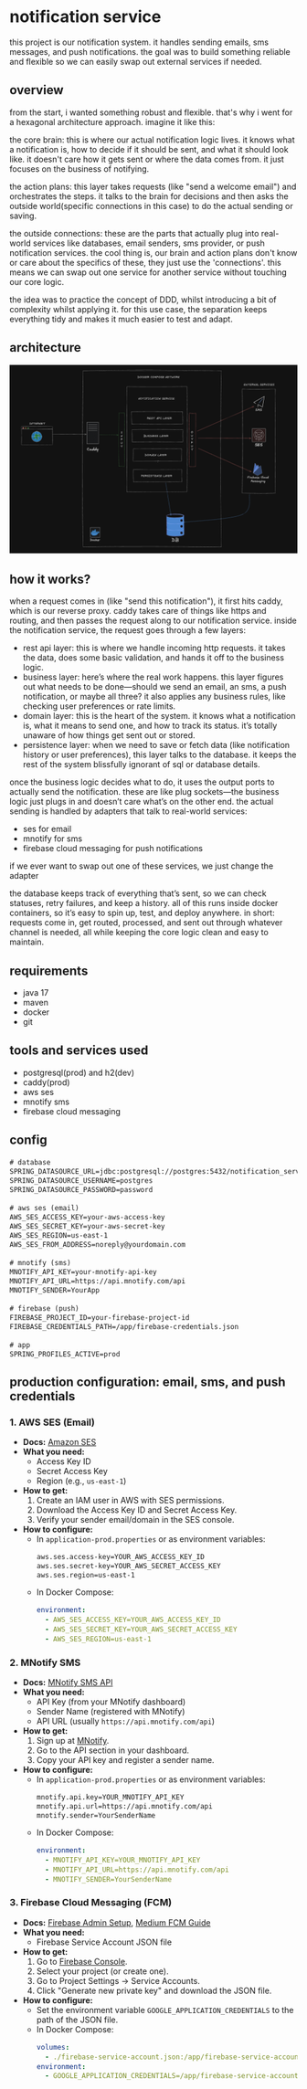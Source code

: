 # notification service 
this project is our notification system. it handles sending emails, sms messages, and push notifications. the goal was to build something reliable and flexible so we can easily swap out external services if needed.

## overview
from the start, i wanted something robust and flexible. that's why i went for a hexagonal architecture approach. imagine it like this:

the core brain: this is where our actual notification logic lives. it knows what a notification is, how to decide if it should be sent, and what it should look like. it doesn't care how it gets sent or where the data comes from. it just focuses on the business of notifying.

the action plans: this layer takes requests (like "send a welcome email") and orchestrates the steps. it talks to the brain for decisions and then asks the outside world(specific connections in this case) to do the actual sending or saving.

the outside connections: these are the parts that actually plug into real-world services like databases, email senders, sms provider, or push notification services. the cool thing is, our brain and action plans don't know or care about the specifics of these, they just use the 'connections'. this means we can swap out one service for another service without touching our core logic.

the idea was to practice the concept of DDD, whilst introducing a bit of complexity whilst applying it. for this use case, the separation keeps everything tidy and makes it much easier to test and adapt.

## architecture
![Notification Service Architecture](design.png)

## how it works?
when a request comes in (like "send this notification"), it first hits caddy, which is our reverse proxy. caddy takes care of things like https and routing, and then passes the request along to our notification service.
inside the notification service, the request goes through a few layers:
- rest api layer: this is where we handle incoming http requests. it takes the data, does some basic validation, and hands it off to the business logic.
- business layer: here’s where the real work happens. this layer figures out what needs to be done—should we send an email, an sms, a push notification, or maybe all three? it also applies any business rules, like checking user preferences or rate limits.
- domain layer: this is the heart of the system. it knows what a notification is, what it means to send one, and how to track its status. it’s totally unaware of how things get sent out or stored.
- persistence layer: when we need to save or fetch data (like notification history or user preferences), this layer talks to the database. it keeps the rest of the system blissfully ignorant of sql or database details.

once the business logic decides what to do, it uses the output ports to actually send the notification. these are like plug sockets—the business logic just plugs in and doesn’t care what’s on the other end. the actual sending is handled by adapters that talk to real-world services:
- ses for email
- mnotify for sms
- firebase cloud messaging for push notifications

if we ever want to swap out one of these services, we just change the adapter

the database keeps track of everything that’s sent, so we can check statuses, retry failures, and keep a history.
all of this runs inside docker containers, so it’s easy to spin up, test, and deploy anywhere.
in short:
requests come in, get routed, processed, and sent out through whatever channel is needed, all while keeping the core logic clean and easy to maintain.


## requirements
- java 17
- maven
- docker
- git

## tools and services used
- postgresql(prod) and h2(dev)
- caddy(prod)
- aws ses
- mnotify sms
- firebase cloud messaging


## config
```
# database
SPRING_DATASOURCE_URL=jdbc:postgresql://postgres:5432/notification_service
SPRING_DATASOURCE_USERNAME=postgres
SPRING_DATASOURCE_PASSWORD=password

# aws ses (email)
AWS_SES_ACCESS_KEY=your-aws-access-key
AWS_SES_SECRET_KEY=your-aws-secret-key
AWS_SES_REGION=us-east-1
AWS_SES_FROM_ADDRESS=noreply@yourdomain.com

# mnotify (sms)
MNOTIFY_API_KEY=your-mnotify-api-key
MNOTIFY_API_URL=https://api.mnotify.com/api
MNOTIFY_SENDER=YourApp

# firebase (push)
FIREBASE_PROJECT_ID=your-firebase-project-id
FIREBASE_CREDENTIALS_PATH=/app/firebase-credentials.json

# app
SPRING_PROFILES_ACTIVE=prod
```

## production configuration: email, sms, and push credentials

### 1. AWS SES (Email)
- **Docs:** [Amazon SES](https://aws.amazon.com/ses/)
- **What you need:**
  - Access Key ID
  - Secret Access Key
  - Region (e.g., `us-east-1`)
- **How to get:**
  1. Create an IAM user in AWS with SES permissions.
  2. Download the Access Key ID and Secret Access Key.
  3. Verify your sender email/domain in the SES console.
- **How to configure:**
  - In `application-prod.properties` or as environment variables:
    ```properties
    aws.ses.access-key=YOUR_AWS_ACCESS_KEY_ID
    aws.ses.secret-key=YOUR_AWS_SECRET_ACCESS_KEY
    aws.ses.region=us-east-1
    ```
  - In Docker Compose:
    ```yaml
    environment:
      - AWS_SES_ACCESS_KEY=YOUR_AWS_ACCESS_KEY_ID
      - AWS_SES_SECRET_KEY=YOUR_AWS_SECRET_ACCESS_KEY
      - AWS_SES_REGION=us-east-1
    ```

### 2. MNotify SMS
- **Docs:** [MNotify SMS API](https://readthedocs.mnotify.com/#tag/SMS)
- **What you need:**
  - API Key (from your MNotify dashboard)
  - Sender Name (registered with MNotify)
  - API URL (usually `https://api.mnotify.com/api`)
- **How to get:**
  1. Sign up at [MNotify](https://app.mnotify.com/).
  2. Go to the API section in your dashboard.
  3. Copy your API key and register a sender name.
- **How to configure:**
  - In `application-prod.properties` or as environment variables:
    ```properties
    mnotify.api.key=YOUR_MNOTIFY_API_KEY
    mnotify.api.url=https://api.mnotify.com/api
    mnotify.sender=YourSenderName
    ```
  - In Docker Compose:
    ```yaml
    environment:
      - MNOTIFY_API_KEY=YOUR_MNOTIFY_API_KEY
      - MNOTIFY_API_URL=https://api.mnotify.com/api
      - MNOTIFY_SENDER=YourSenderName
    ```

### 3. Firebase Cloud Messaging (FCM)
- **Docs:** [Firebase Admin Setup](https://firebase.google.com/docs/admin/setup), [Medium FCM Guide](https://medium.com/@dev.arunengineer/setup-for-push-notification-message-using-firebase-6d59ad618527)
- **What you need:**
  - Firebase Service Account JSON file
- **How to get:**
  1. Go to [Firebase Console](https://console.firebase.google.com/).
  2. Select your project (or create one).
  3. Go to Project Settings → Service Accounts.
  4. Click "Generate new private key" and download the JSON file.
- **How to configure:**
  - Set the environment variable `GOOGLE_APPLICATION_CREDENTIALS` to the path of the JSON file.
  - In Docker Compose:
    ```yaml
    volumes:
      - ./firebase-service-account.json:/app/firebase-service-account.json
    environment:
      - GOOGLE_APPLICATION_CREDENTIALS=/app/firebase-service-account.json
    ```





